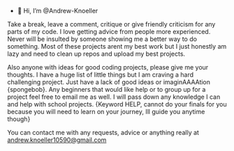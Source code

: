 
- 👋 Hi, I’m @Andrew-Knoeller

Take a break, leave a comment, critique or give friendly criticism for any parts of my code. I love getting advice from people more experienced. Never will be insulted by someone showing me a better way to do something. Most of these projects arent my best work but I just honestly am lazy and need to clean up repos and upload my best projects. 

Also anyone with ideas for good coding projects, please give me your thoughts. I have a huge list of little things but I am craving a hard challenging project. Just have a lack of good ideas or imaginAAAAtion {spongebob}. Any beginners that would like help or to group up for a project feel free to email me as well. I will pass down any knowledge I can and help with school projects. {Keyword HELP, cannot do your finals for you because you will need to learn on your journey, Ill guide you anytime though} 

You can contact me with any requests, advice or anything really at andrew.knoeller10590@gmail.com  



